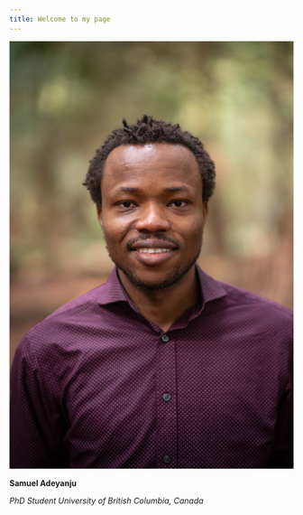 ```yaml
---
title: Welcome to my page
---  
```


![Samuel](images/samuel.jpg)

**Samuel Adeyanju**

_PhD Student
University of British Columbia, Canada_





